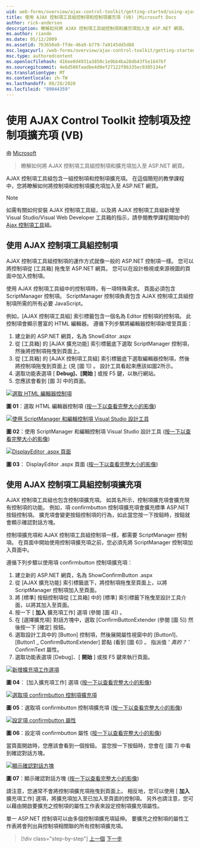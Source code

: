 ```yaml
---
uid: web-forms/overview/ajax-control-toolkit/getting-started/using-ajax-control-toolkit-controls-and-control-extenders-vb
title: 使用 AJAX 控制項工具組控制項和控制項擴充項 (VB) |Microsoft Docs
author: rick-anderson
description: 瞭解如何將 AJAX 控制項工具組控制項和擴充項加入至 ASP.NET 網頁。
ms.author: riande
ms.date: 05/12/2009
ms.assetid: 763650a9-ffde-46a9-b779-7a9145dd5d88
msc.legacyurl: /web-forms/overview/ajax-control-toolkit/getting-started/using-ajax-control-toolkit-controls-and-control-extenders-vb
msc.type: authoredcontent
ms.openlocfilehash: 416ee0d4931a3850c1e9bb4ba28db43f5e1647bf
ms.sourcegitcommit: 4e6d586faadbe4d9ef27122f86335ec9385134af
ms.translationtype: MT
ms.contentlocale: zh-TW
ms.lasthandoff: 08/28/2020
ms.locfileid: "89044359"
---
```

# <a name="using-ajax-control-toolkit-controls-and-control-extenders-vb"></a>使用 AJAX Control Toolkit 控制項及控制項擴充項 (VB)

由 [Microsoft](https://github.com/microsoft)

> 瞭解如何將 AJAX 控制項工具組控制項和擴充項加入至 ASP.NET 網頁。

AJAX 控制項工具組包含一組控制項和控制項擴充項。 在這個簡短的教學課程中，您將瞭解如何將控制項和控制項擴充項加入至 ASP.NET 網頁。

> [!NOTE] 
> 
> 如需有關如何安裝 AJAX 控制項工具組，以及將 AJAX 控制項工具組新增至 Visual Studio/Visual Web Developer 工具箱的指示，請參閱教學課程開始中的 [Ajax 控制項工具](get-started-with-the-ajax-control-toolkit-vb.md)組。

## <a name="using-ajax-control-toolkit-controls"></a>使用 AJAX 控制項工具組控制項

AJAX 控制項工具組控制項的運作方式就像一般的 ASP.NET 控制項一樣。 您可以將控制項從 [工具箱] 拖曳至 ASP.NET 網頁。 您可以在設計檢視或來源視圖的頁面中加入控制項。

使用 AJAX 控制項工具組中的控制項時，有一項特殊需求。 頁面必須包含 ScriptManager 控制項。 ScriptManager 控制項負責包含 AJAX 控制項工具組控制項所需的所有必要 JavaScript。

例如，[AJAX 控制項工具組] 索引標籤包含一個名為 Editor 控制項的控制項。 此控制項會顯示豐富的 HTML 編輯器。 遵循下列步驟將編輯器控制項新增至頁面：

1. 建立新的 ASP.NET 網頁，名為 ShowEditor .aspx
2. 從 [工具箱] 的 [AJAX 擴充功能] 索引標籤底下選取 ScriptManager 控制項，然後將控制項拖曳到頁面上。
3. 從 [工具箱] 的 [AJAX 控制項工具組] 索引標籤底下選取編輯器控制項，然後將控制項拖曳到頁面上 (見 [圖 1]) 。 設計工具看起來應該如圖2所示。
4. 選取功能表選項 [ **Debug]、[開始** ] 或按 F5 鍵，以執行網站。
5. 您應該會看到 [圖 3] 中的頁面。

[![選取 HTML 編輯器控制項](using-ajax-control-toolkit-controls-and-control-extenders-vb/_static/image1.jpg)](using-ajax-control-toolkit-controls-and-control-extenders-vb/_static/image1.png)

**圖 01**：選取 HTML 編輯器控制項 ([按一下以查看完整大小的影像](using-ajax-control-toolkit-controls-and-control-extenders-vb/_static/image2.png)) 

[![使用 ScriptManager 和編輯控制項 Visual Studio 設計工具](using-ajax-control-toolkit-controls-and-control-extenders-vb/_static/image2.jpg)](using-ajax-control-toolkit-controls-and-control-extenders-vb/_static/image3.png)

**圖 02**：使用 ScriptManager 和編輯控制項 Visual Studio 設計工具 ([按一下以查看完整大小的影像](using-ajax-control-toolkit-controls-and-control-extenders-vb/_static/image4.png)) 

[![DisplayEditor .aspx 頁面](using-ajax-control-toolkit-controls-and-control-extenders-vb/_static/image3.jpg)](using-ajax-control-toolkit-controls-and-control-extenders-vb/_static/image5.png)

**圖 03**： DisplayEditor .aspx 頁面 ([按一下以查看完整大小的影像](using-ajax-control-toolkit-controls-and-control-extenders-vb/_static/image6.png)) 

## <a name="using-ajax-control-toolkit-control-extenders"></a>使用 AJAX 控制項工具組控制項擴充項

AJAX 控制項工具組也包含控制項擴充項。 如其名所示，控制項擴充項會擴充現有控制項的功能。 例如，項 confirmbutton 控制項擴充項會擴充標準 ASP.NET 按鈕控制項。 擴充項會變更按鈕控制項的行為，如此當您按一下按鈕時，按鈕就會顯示確認對話方塊。

控制項擴充項和 AJAX 控制項工具組控制項一樣，都需要 ScriptManager 控制項。 在頁面中開始使用控制項擴充項之前，您必須先將 ScriptManager 控制項加入頁面中。

遵循下列步驟以使用項 confirmbutton 控制項擴充項：

1. 建立新的 ASP.NET 網頁，名為 ShowConfirmButton .aspx
2. 從 [AJAX 擴充功能] 索引標籤底下，將控制項拖曳至頁面上，以將 ScriptManager 控制項加入至頁面。
3. 將 [標準] 按鈕控制項從 [工具箱] 中的 [標準] 索引標籤下拖曳至設計工具介面，以將其加入至頁面。
4. 按一下 [ **加入** 擴充項工作] 選項 (參閱 [圖 4]) 。
5. 在 [選擇擴充項] 對話方塊中，選取 [ConfirmButtonExtender (參閱 [圖 5]) 然後按一下 [確定] 按鈕。
6. 選取設計工具中的 [Button] 控制項，然後展開屬性視窗中的 [Button1]、[Button1 \_ ConfirmButtonExtender] 節點 (看到 [圖 6]) 。 指派值 *' 真的？ '* ConfirmText 屬性。
7. 選取功能表選項 [Debug]、[ **開始** ] 或按 F5 鍵來執行頁面。

[![新增擴充項工作選項](using-ajax-control-toolkit-controls-and-control-extenders-vb/_static/image4.jpg)](using-ajax-control-toolkit-controls-and-control-extenders-vb/_static/image7.png)

**圖 04**： [加入擴充項工作] 選項 ([按一下以查看完整大小的影像](using-ajax-control-toolkit-controls-and-control-extenders-vb/_static/image8.png)) 

[![選取項 confirmbutton 控制項擴充項](using-ajax-control-toolkit-controls-and-control-extenders-vb/_static/image5.jpg)](using-ajax-control-toolkit-controls-and-control-extenders-vb/_static/image9.png)

**圖 05**：選取項 confirmbutton 控制項擴充項 ([按一下以查看完整大小的影像](using-ajax-control-toolkit-controls-and-control-extenders-vb/_static/image10.png)) 

[![設定項 confirmbutton 屬性](using-ajax-control-toolkit-controls-and-control-extenders-vb/_static/image6.jpg)](using-ajax-control-toolkit-controls-and-control-extenders-vb/_static/image11.png)

**圖 06**：設定項 confirmbutton 屬性 ([按一下以查看完整大小的影像](using-ajax-control-toolkit-controls-and-control-extenders-vb/_static/image12.png)) 

當頁面開啟時，您應該會看到一個按鈕。 當您按一下按鈕時，您會在 [圖 7] 中看到確認對話方塊。

[![顯示確認對話方塊](using-ajax-control-toolkit-controls-and-control-extenders-vb/_static/image7.jpg)](using-ajax-control-toolkit-controls-and-control-extenders-vb/_static/image13.png)

**圖 07**：顯示確認對話方塊 ([按一下以查看完整大小的影像](using-ajax-control-toolkit-controls-and-control-extenders-vb/_static/image14.png)) 

請注意，您通常不會將控制項擴充項拖曳到頁面上。 相反地，您可以使用 [ **加入** 擴充項工作] 選項，將擴充項加入至已加入至頁面的控制項。 另外也請注意，您可以藉由開啟要擴充之控制項的屬性工作表來設定控制項擴充項屬性。

單一 ASP.NET 控制項可以由多個控制項擴充項延伸。 要擴充之控制項的屬性工作表將會列出與控制項相關聯的所有控制項擴充項。

> [!div class="step-by-step"]
> [上一個](get-started-with-the-ajax-control-toolkit-vb.md) 
> [下一步](creating-a-custom-ajax-control-toolkit-control-extender-vb.md)
